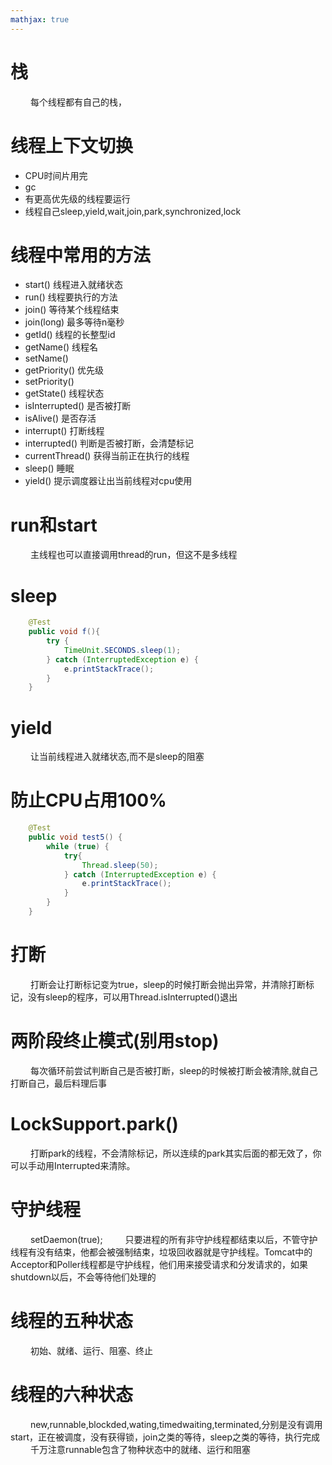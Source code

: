 ```yaml
---
mathjax: true
---
```


# 栈
&emsp;&emsp; 每个线程都有自己的栈，

# 线程上下文切换
- CPU时间片用完
- gc
- 有更高优先级的线程要运行
- 线程自己sleep,yield,wait,join,park,synchronized,lock


<!--more-->


# 线程中常用的方法
- start() 线程进入就绪状态
- run() 线程要执行的方法
- join() 等待某个线程结束
- join(long) 最多等待n毫秒
- getId() 线程的长整型id
- getName() 线程名
- setName() 
- getPriority() 优先级
- setPriority() 
- getState() 线程状态
- isInterrupted() 是否被打断
- isAlive() 是否存活
- interrupt() 打断线程
- interrupted() 判断是否被打断，会清楚标记
- currentThread() 获得当前正在执行的线程
- sleep() 睡眠
- yield() 提示调度器让出当前线程对cpu使用

# run和start
&emsp;&emsp; 主线程也可以直接调用thread的run，但这不是多线程

# sleep
```java
    @Test
    public void f(){
        try {
            TimeUnit.SECONDS.sleep(1);
        } catch (InterruptedException e) {
            e.printStackTrace();
        }
    }
```

# yield
&emsp;&emsp; 让当前线程进入就绪状态,而不是sleep的阻塞

# 防止CPU占用100%
```java
    @Test
    public void test5() {
        while (true) {
            try{
                Thread.sleep(50);
            } catch (InterruptedException e) {
                e.printStackTrace();
            }
        }
    }
```

# 打断
&emsp;&emsp; 打断会让打断标记变为true，sleep的时候打断会抛出异常，并清除打断标记，没有sleep的程序，可以用Thread.isInterrupted()退出

# 两阶段终止模式(别用stop)
&emsp;&emsp; 每次循环前尝试判断自己是否被打断，sleep的时候被打断会被清除,就自己打断自己，最后料理后事

# LockSupport.park()
&emsp;&emsp; 打断park的线程，不会清除标记，所以连续的park其实后面的都无效了，你可以手动用Interrupted来清除。

# 守护线程
&emsp;&emsp; setDaemon(true); 
&emsp;&emsp; 只要进程的所有非守护线程都结束以后，不管守护线程有没有结束，他都会被强制结束，垃圾回收器就是守护线程。Tomcat中的Acceptor和Poller线程都是守护线程，他们用来接受请求和分发请求的，如果shutdown以后，不会等待他们处理的

# 线程的五种状态
&emsp;&emsp; 初始、就绪、运行、阻塞、终止

# 线程的六种状态
&emsp;&emsp; new,runnable,blockded,wating,timedwaiting,terminated,分别是没有调用start，正在被调度，没有获得锁，join之类的等待，sleep之类的等待，执行完成
&emsp;&emsp; 千万注意runnable包含了物种状态中的就绪、运行和阻塞











